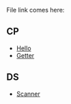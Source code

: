 File link comes here:

## CP
- [Hello](https://github.com/Amanduttbhagat/Demo_Ignore/blob/master/Java/CP/Hello.java)
- [Getter](https://github.com/Amanduttbhagat/Demo_Ignore/blob/master/Java/CP/Getter.java)

## DS
- [Scanner](https://github.com/Amanduttbhagat/Demo_Ignore/blob/master/Java/DS/Scanner.java)
